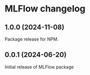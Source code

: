 # MLFlow changelog

## 1.0.0 (2024-11-08)

Package release for NPM.

## 0.0.1 (2024-06-20)

Initial release of MLFlow package
